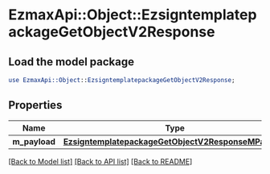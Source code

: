 # EzmaxApi::Object::EzsigntemplatepackageGetObjectV2Response

## Load the model package
```perl
use EzmaxApi::Object::EzsigntemplatepackageGetObjectV2Response;
```

## Properties
Name | Type | Description | Notes
------------ | ------------- | ------------- | -------------
**m_payload** | [**EzsigntemplatepackageGetObjectV2ResponseMPayload**](EzsigntemplatepackageGetObjectV2ResponseMPayload.md) |  | 

[[Back to Model list]](../README.md#documentation-for-models) [[Back to API list]](../README.md#documentation-for-api-endpoints) [[Back to README]](../README.md)



